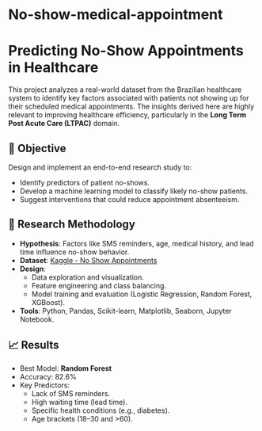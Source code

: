 # No-show-medical-appointment

# Predicting No-Show Appointments in Healthcare

This project analyzes a real-world dataset from the Brazilian healthcare system to identify key factors associated with patients not showing up for their scheduled medical appointments. The insights derived here are highly relevant to improving healthcare efficiency, particularly in the **Long Term Post Acute Care (LTPAC)** domain.

## 🎯 Objective

Design and implement an end-to-end research study to:
- Identify predictors of patient no-shows.
- Develop a machine learning model to classify likely no-show patients.
- Suggest interventions that could reduce appointment absenteeism.

## 🧠 Research Methodology

- **Hypothesis**: Factors like SMS reminders, age, medical history, and lead time influence no-show behavior.
- **Dataset**: [Kaggle - No Show Appointments](https://www.kaggle.com/datasets/joniarroba/noshowappointments)
- **Design**:
  - Data exploration and visualization.
  - Feature engineering and class balancing.
  - Model training and evaluation (Logistic Regression, Random Forest, XGBoost).
- **Tools**: Python, Pandas, Scikit-learn, Matplotlib, Seaborn, Jupyter Notebook.

## 📈 Results

- Best Model: **Random Forest**
- Accuracy: 82.6%
- Key Predictors:
  - Lack of SMS reminders.
  - High waiting time (lead time).
  - Specific health conditions (e.g., diabetes).
  - Age brackets (18–30 and >60).


